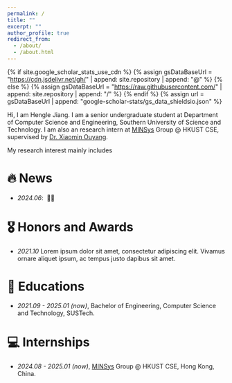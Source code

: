 ```yaml
---
permalink: /
title: ""
excerpt: ""
author_profile: true
redirect_from: 
  - /about/
  - /about.html
---
```


{% if site.google_scholar_stats_use_cdn %}
{% assign gsDataBaseUrl = "https://cdn.jsdelivr.net/gh/" | append: site.repository | append: "@" %}
{% else %}
{% assign gsDataBaseUrl = "https://raw.githubusercontent.com/" | append: site.repository | append: "/" %}
{% endif %}
{% assign url = gsDataBaseUrl | append: "google-scholar-stats/gs_data_shieldsio.json" %}

<span class='anchor' id='about-me'></span>

Hi, I am Hengle Jiang. I am a senior undergraduate student at Department of Computer Science and Engineering, Southern University of Science and Technology. I am also an research intern at [MINSys](https://xmouyang.github.io/Team/) Group @ HKUST CSE, supervised by [Dr. Xiaomin Ouyang](https://xmouyang.github.io). 

My research interest mainly includes 



# 🔥 News
- *2024.06*: &nbsp;🎉🎉 



# 🎖 Honors and Awards
- *2021.10* Lorem ipsum dolor sit amet, consectetur adipiscing elit. Vivamus ornare aliquet ipsum, ac tempus justo dapibus sit amet. 


# 📖 Educations
- *2021.09 - 2025.01 (now)*, Bachelor of Engineering, Computer Science and Technology, SUSTech.


# 💻 Internships
- *2024.08 - 2025.01 (now)*, [MINSys](https://xmouyang.github.io/Team/) Group @ HKUST CSE, Hong Kong, China.
